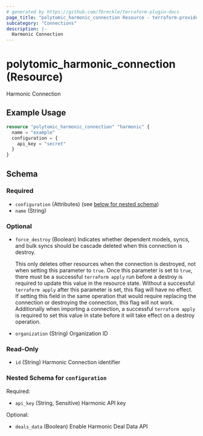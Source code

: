 ```yaml
---
# generated by https://github.com/fbreckle/terraform-plugin-docs
page_title: "polytomic_harmonic_connection Resource - terraform-provider-polytomic"
subcategory: "Connections"
description: |-
  Harmonic Connection
---
```


# polytomic_harmonic_connection (Resource)

Harmonic Connection

## Example Usage

```terraform
resource "polytomic_harmonic_connection" "harmonic" {
  name = "example"
  configuration = {
    api_key = "secret"
  }
}
```

<!-- schema generated by tfplugindocs -->
## Schema

### Required

- `configuration` (Attributes) (see [below for nested schema](#nestedatt--configuration))
- `name` (String)

### Optional

- `force_destroy` (Boolean) Indicates whether dependent models, syncs, and bulk syncs should be cascade
deleted when this connection is destroy.

  This only deletes other resources when the connection is destroyed, not when
setting this parameter to `true`. Once this parameter is set to `true`, there
must be a successful `terraform apply` run before a destroy is required to
update this value in the resource state. Without a successful `terraform apply`
after this parameter is set, this flag will have no effect. If setting this
field in the same operation that would require replacing the connection or
destroying the connection, this flag will not work. Additionally when importing
a connection, a successful `terraform apply` is required to set this value in
state before it will take effect on a destroy operation.
- `organization` (String) Organization ID

### Read-Only

- `id` (String) Harmonic Connection identifier

<a id="nestedatt--configuration"></a>
### Nested Schema for `configuration`

Required:

- `api_key` (String, Sensitive) Harmonic API key

Optional:

- `deals_data` (Boolean) Enable Harmonic Deal Data API


